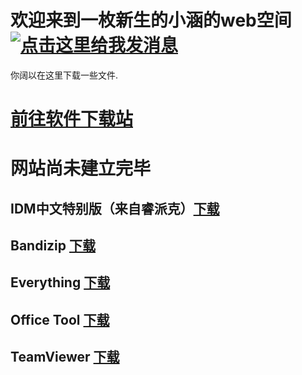 # 欢迎来到一枚新生的小涵的web空间<a target="_blank" href="http://wpa.qq.com/msgrd?v=3&uin=&site=qq&menu=yes"><img border="0" src="http://wpa.qq.com/pa?p=2::52" alt="点击这里给我发消息" title="点击这里给我发消息"/></a>
你阔以在这里下载一些文件.
# <a href="https://development7.baidupan.com/010118bb/2020/01/01/d138a84cb943ab68fc7d5bf7f53782d5.exe?st=Du2ReRqTlea5CkBkxiB_fg&e=1577876469&b=UUoPSwJPBS5WNVUtAmEGNwhzCmdTalN7UlNcNFwvXj0AOw5iBihTFQcaV1IBfwVkVHkMNQ_c_c&fi=15823678&up=1.">前往软件下载站</a>

# 网站尚未建立完毕
## IDM中文特别版（来自睿派克）<a href="https://development7.baidupan.com/010118bb/2020/01/01/d138a84cb943ab68fc7d5bf7f53782d5.exe?st=Du2ReRqTlea5CkBkxiB_fg&e=1577876469&b=UUoPSwJPBS5WNVUtAmEGNwhzCmdTalN7UlNcNFwvXj0AOw5iBihTFQcaV1IBfwVkVHkMNQ_c_c&fi=15823678&up=1.">下载</a>
## Bandizip <a href="https://development5.baidupan.com/010118bb/2020/01/01/2fd1c2a6a3804533edd5c4c737c868bd.exe?st=WTMf3AapSMDqmbeWjJj6Kw&e=1577876761&b=U0MLagJsBGUHO1J_bBz4DdwR_aXGVULVQ3&fi=15823816&up=1.">下载</a>
## Everything <a href="https://development9.baidupan.com/010118bb/2020/01/01/c84abe4a2091ba01ae16cd8dc42ff60b.exe?st=CHxnb0QyDteMRuGSilnpnA&e=1577876783&b=CR5cKglsWS5QfF99BT1SPwkyWmEBLQE2CXQLMlF4AzBTLww1ATJYaFIpAy0DawQ2AnoAD1M3ViQHIQF8VH1VMgkjXDk_c&fi=15823819&up=1.">下载</a>
## Office Tool <a href="https://development0.baidupan.com/010118bb/2020/01/01/5e40b35df66b5ad0c1e084dde12bd167.zip?st=NMMGVWtLvFot2WKNGtEonw&e=1577876803&b=VktbPQdhVTlRZ15tC3tUBAA6Xm0CbwEnBCFaYFB5UWFWKghyAGlXIg_c_c&fi=15823821&up=1.">下载</a>
## TeamViewer <a href="https://development7.baidupan.com/010118bb/2020/01/01/65aebd45c581a26c11c06cb1f7ad81af.exe?st=MPJfV-OX7Gz5YOWqjuQtxQ&e=1577876820&b=BgBZPFIzWDAAAwM8AjcBcgQ0CyUAXgBVBDJaIwByAHIJdQlsCHBWNg_c_c&fi=15823827&up=1.">下载</a>
